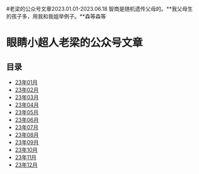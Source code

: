 #老梁的公众号文章2023.01.01-2023.06.18
智商是随机遗传父母的。**我父母生的孩子多，用我和我姐举例子。**森等森等
# 眼睛小超人老梁的公众号文章
## 目录
* [23年01月](23年01月.md)
* [23年02月](23年02月.md)
* [23年03月](23年03月.md)
* [23年04月](23年04月.md)
* [23年05月](23年05月.md)
* [23年06月](23年06月.md)
* [23年07月](23年07月.md)
* [23年08月](23年08月.md)
* [23年09月](23年09月.md)
* [23年10月](23年10月.md)
* [23年11月](23年11月.md)
* [23年12月](23年12月.md)
